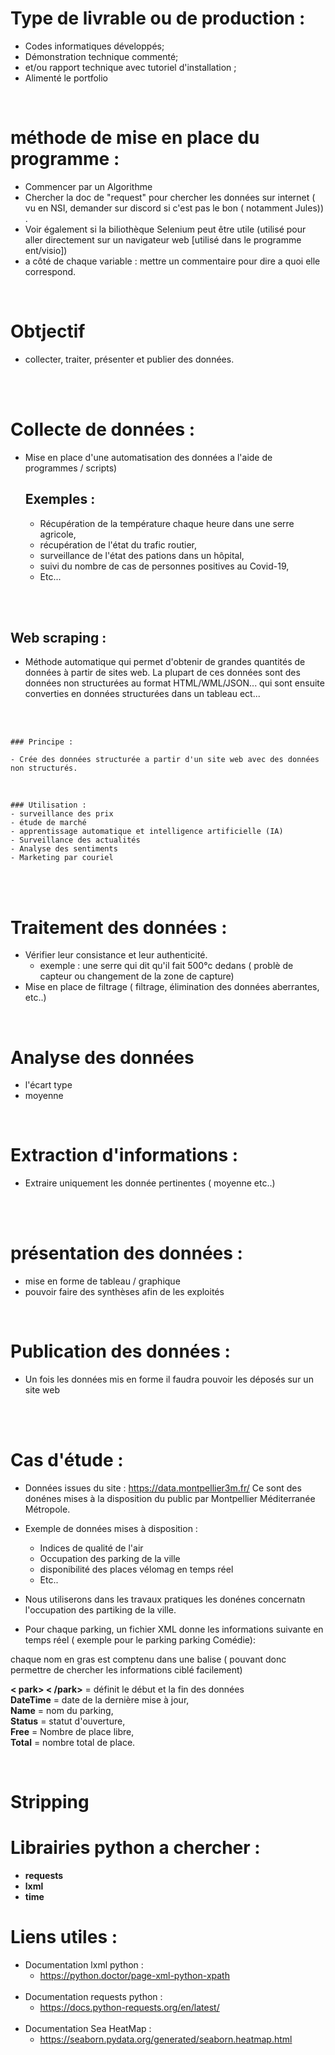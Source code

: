 # Type de livrable ou de production : 

- Codes informatiques développés;
- Démonstration technique commenté;
- et/ou rapport technique avec tutoriel d'installation ; 
- Alimenté le portfolio 
<br>

# méthode de mise en place du programme : 

- Commencer par un Algorithme
- Chercher la doc de "request" pour chercher les données sur internet ( vu en NSI, demander sur discord si c'est pas le bon ( notamment Jules)) .
- Voir également si la biliothèque Selenium peut être utile (utilisé pour aller directement sur un navigateur web [utilisé dans le programme ent/visio])
- a côté de chaque variable : mettre un commentaire pour dire a quoi elle correspond.

<br>

# Obtjectif 
- collecter, traiter, présenter et publier des données.
<br>
<br>

# Collecte de données :
- Mise en place d'une automatisation des données a l'aide de programmes / scripts)
  
  ## Exemples : 
  -  Récupération de la température chaque heure dans une serre agricole,
  -  récupération de l'état du trafic routier,
  -  surveillance de l'état des pations dans un hôpital,
  -  suivi du nombre de cas de personnes positives au Covid-19,
  -  Etc...
  <br>
<br>

  
  ## Web scraping : 
  - Méthode automatique qui permet d'obtenir de grandes quantités de données à partir de sites web. La plupart de ces données sont des données non structurées au format HTML/WML/JSON... qui sont ensuite converties en données structurées dans un tableau ect... 
<br>
<br>

    ### Principe :

    - Crée des données structurée a partir d'un site web avec des données non structurés.
  
  <br>

  
    ### Utilisation : 
    - surveillance des prix
    - étude de marché 
    - apprentissage automatique et intelligence artificielle (IA)
    - Surveillance des actualités
    - Analyse des sentiments 
    - Marketing par couriel

  <br>
<br>

# Traitement des données : 

- Vérifier leur consistance et leur authenticité.
  - exemple : une serre qui dit qu'il fait 500°c dedans ( problè de capteur ou changement de la zone de capture)
- Mise en place de filtrage ( filtrage, élimination des données aberrantes, etc..)
  
<br>

# Analyse des données
- l'écart type 
- moyenne


<br>


# Extraction d'informations : 
  - Extraire uniquement les donnée pertinentes ( moyenne etc..)
<br>
<br>

# présentation des données :

- mise en forme de tableau / graphique
- pouvoir faire des synthèses afin de les exploités
  <br>
<br>

# Publication des données :
- Un fois les données mis en forme il faudra pouvoir les déposés sur un site web

<br>
<br>

# Cas d'étude :

- Données issues du site : https://data.montpellier3m.fr/ Ce sont des donénes mises à la disposition du public par Montpellier Méditerranée Métropole.
- Exemple de données mises à disposition : 
  - Indices de qualité de l'air
  - Occupation des parking de la ville 
  - disponibilité des places vélomag en temps réel
  - Etc..

- Nous utiliserons dans les travaux pratiques les donénes concernatn l'occupation des partiking de la ville.
- Pour chaque parking, un fichier XML donne les informations suivante en temps réel ( exemple pour le parking parking Comédie):

chaque nom en gras est comptenu dans une balise ( pouvant donc permettre de chercher les informations ciblé facilement)<br>

**< park> < /park>** = définit le début et la fin des données<br>
**DateTime** = date de la dernière mise à jour,<br>
**Name** = nom du parking,<br>
**Status** = statut d'ouverture,<br> 
**Free** = Nombre de place libre,<br>
**Total** = nombre total de place.<br>

<br>

# Stripping

# Librairies python a chercher :

-   **requests**
-   **lxml**
-   **time**


# Liens utiles : 

- Documentation lxml python :
  - https://python.doctor/page-xml-python-xpath
<br><br>
- Documentation requests python :
  - https://docs.python-requests.org/en/latest/
<br><br>
- Documentation Sea HeatMap :
  - https://seaborn.pydata.org/generated/seaborn.heatmap.html